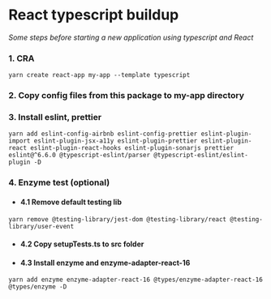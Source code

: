 # React typescript buildup

_Some steps before starting a new application using typescript and React_

### 1. CRA
```
yarn create react-app my-app --template typescript
```

### 2. Copy config files from this package to my-app directory

### 3. Install eslint, prettier

```
yarn add eslint-config-airbnb eslint-config-prettier eslint-plugin-import eslint-plugin-jsx-a11y eslint-plugin-prettier eslint-plugin-react eslint-plugin-react-hooks eslint-plugin-sonarjs prettier eslint@^6.6.0 @typescript-eslint/parser @typescript-eslint/eslint-plugin -D
```

### 4. Enzyme test (optional)

* #### 4.1 Remove default testing lib
```
yarn remove @testing-library/jest-dom @testing-library/react @testing-library/user-event
```
* #### 4.2 Copy setupTests.ts to src folder
* #### 4.3 Install enzyme and enzyme-adapter-react-16
```
yarn add enzyme enzyme-adapter-react-16 @types/enzyme-adapter-react-16 @types/enzyme -D
```

